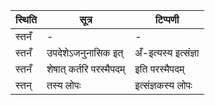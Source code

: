 | स्थिति | सूत्र | टिप्पणी |
| ----- | ------- | ------ |
| स्तनँ | - | - |
| स्तनँ | उपदेशेऽजनुनासिक इत् | अँ-इत्यस्य इत्संज्ञा |
| स्तनँ | शेषात् कर्तरि परस्मैपदम् | इति परस्मैपदम् |
| स्तन् | तस्य लोपः | इत्संज्ञकस्य लोपः |

